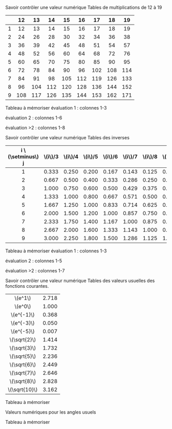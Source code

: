 Savoir contrôler une valeur numérique Tables de multiplications de 12 à
19

|     |  12 |  13 |  14 |  15 |  16 |  17 |  18 |  19 |
|:---:|:---:|:---:|:---:|:---:|:---:|:---:|:---:|:---:|
|  1  |  12 |  13 |  14 |  15 |  16 |  17 |  18 |  19 |
|  2  |  24 |  26 |  28 |  30 |  32 |  34 |  36 |  38 |
|  3  |  36 |  39 |  42 |  45 |  48 |  51 |  54 |  57 |
|  4  |  48 |  52 |  56 |  60 |  64 |  68 |  72 |  76 |
|  5  |  60 |  65 |  70 |  75 |  80 |  85 |  90 |  95 |
|  6  |  72 |  78 |  84 |  90 |  96 | 102 | 108 | 114 |
|  7  |  84 |  91 |  98 | 105 | 112 | 119 | 126 | 133 |
|  8  |  96 | 104 | 112 | 120 | 128 | 136 | 144 | 152 |
|  9  | 108 | 117 | 126 | 135 | 144 | 153 | 162 | 171 |

Tableau à mémoriser évaluation 1 : colonnes 1-3

évaluation 2 : colonnes 1-6

évaluation \>2 : colonnes 1-8

Savoir contrôler une valeur numérique Tables des inverses

| i \\(\setminus\\) j | \\(i\\)/3 | \\(i\\)/4 | \\(i\\)/5 | \\(i\\)/6 | \\(i\\)/7 | \\(i\\)/8 | \\(i\\)/9 |
|:-------------------:|:---------:|:---------:|:---------:|:---------:|:---------:|:---------:|:---------:|
|          1          |   0.333   |   0.250   |   0.200   |   0.167   |   0.143   |   0.125   |   0.111   |
|          2          |   0.667   |   0.500   |   0.400   |   0.333   |   0.286   |   0.250   |   0.222   |
|          3          |   1.000   |   0.750   |   0.600   |   0.500   |   0.429   |   0.375   |   0.333   |
|          4          |   1.333   |   1.000   |   0.800   |   0.667   |   0.571   |   0.500   |   0.444   |
|          5          |   1.667   |   1.250   |   1.000   |   0.833   |   0.714   |   0.625   |   0.556   |
|          6          |   2.000   |   1.500   |   1.200   |   1.000   |   0.857   |   0.750   |   0.667   |
|          7          |   2.333   |   1.750   |   1.400   |   1.167   |   1.000   |   0.875   |   0.778   |
|          8          |   2.667   |   2.000   |   1.600   |   1.333   |   1.143   |   1.000   |   0.889   |
|          9          |   3.000   |   2.250   |   1.800   |   1.500   |   1.286   |   1.125   |   1.000   |

Tableau à mémoriser évaluation 1 : colonnes 1-3

évaluation 2 : colonnes 1-5

évaluation \>2 : colonnes 1-7

Savoir contrôler une valeur numérique Tables des valeurs usuelles des
fonctions courantes.

|                 |       |
|:---------------:|:-----:|
|    \\(e^1\\)    | 2.718 |
|    \\(e^0\\)    | 1.000 |
|   \\(e^{-1}\\)  | 0.368 |
|   \\(e^{-3}\\)  | 0.050 |
|   \\(e^{-5}\\)  | 0.007 |
|  \\(\sqrt{2}\\) | 1.414 |
|  \\(\sqrt{3}\\) | 1.732 |
|  \\(\sqrt{5}\\) | 2.236 |
|  \\(\sqrt{6}\\) | 2.449 |
|  \\(\sqrt{7}\\) | 2.646 |
|  \\(\sqrt{8}\\) | 2.828 |
| \\(\sqrt{10}\\) | 3.162 |

Tableau à mémoriser

Valeurs numériques pour les angles usuels

Tableau à mémoriser

